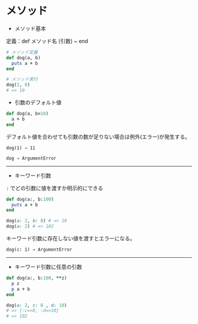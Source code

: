 # メソッド

- メソッド基本

定義：def メソッド名 (引数) ~ end

```ruby
# メソッド定義
def dog(a, b)
  puts a + b
end

# メソッド実行
dog(2, 8)
# => 10
```

- 引数のデフォルト値

```ruby
def dog(a, b=10)
  a + b
end
```

デフォルト値を合わせても引数の数が足りない場合は例外(エラー)が発生する。

`dog(1) ⇒ 11`

`dog ⇒ ArgumentError`

---

- キーワード引数

`:` でどの引数に値を渡すか明示的にできる

```ruby
def dog(a:, b:100)
  puts a + b
end

dog(a: 2, b: 8) # => 10
dog(a: 2) # => 102
```

キーワード引数に存在しない値を渡すとエラーになる。

`dog(c: 1) ⇒ ArgumentError`

---

- キーワード引数に任意の引数

```ruby
def dog(a:, b:100, **z)
  p z
  p a + b
end

dog(a: 2, c: 8 , d: 10)
# => {:c=>8, :d=>10}
# => 102
```
